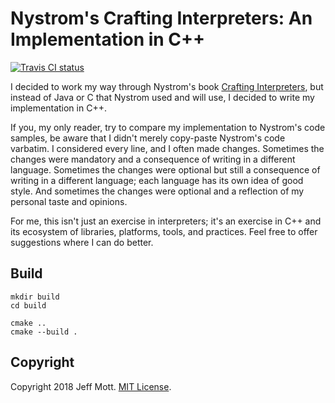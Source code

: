 # Nystrom's Crafting Interpreters: An Implementation in C++

[![Travis CI status](https://travis-ci.org/Jeff-Mott-OR/cpplox.svg?branch=master)](https://travis-ci.org/Jeff-Mott-OR/cpplox)

I decided to work my way through Nystrom's book [Crafting Interpreters](http://www.craftinginterpreters.com/), but instead of Java or C that Nystrom used and will use, I decided to write my implementation in C++.

If you, my only reader, try to compare my implementation to Nystrom's code samples, be aware that I didn't merely copy-paste Nystrom's code varbatim. I considered every line, and I often made changes. Sometimes the changes were mandatory and a consequence of writing in a different language. Sometimes the changes were optional but still a consequence of writing in a different language; each language has its own idea of good style. And sometimes the changes were optional and a reflection of my personal taste and opinions.

For me, this isn't just an exercise in interpreters; it's an exercise in C++ and its ecosystem of libraries, platforms, tools, and practices. Feel free to offer suggestions where I can do better.

## Build

    mkdir build
    cd build

    cmake ..
    cmake --build .

## Copyright

Copyright 2018 Jeff Mott. [MIT License](https://opensource.org/licenses/MIT).
